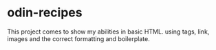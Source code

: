 # odin-recipes
This project comes to show my abilities in basic HTML.
using tags, link, images and the correct formatting and boilerplate.